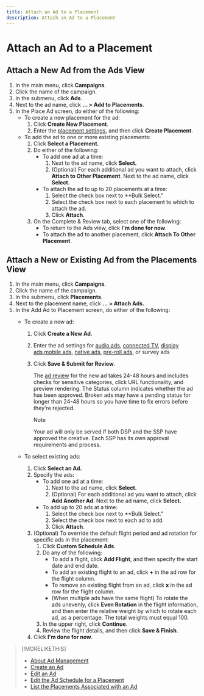 ```yaml
---
title: Attach an Ad to a Placement
description: Attach an Ad to a Placement
---
```


# Attach an Ad to a Placement

## Attach a New Ad from the Ads View

1. In the main menu, click **Campaigns**.
1. Click the name of the campaign.
1. In the submenu, click **Ads**.
1. Next to the ad name, click  **... > Add to Placements**.
1. In the Place Ad screen, do either of the following:
    * To create a new placement for the ad:
        1. Click **Create New Placement**.
        1. Enter the [placement settings](/help/dsp/campaign-management/placements/placement-settings.md), and then click **Create Placement**.
    * To add the ad to one or more existing placements:
        1. Click **Select a Placement.**
        1. Do either of the following:
            * To add one ad at a time:
                1. Next to the ad name, click **Select.**
                1. (Optional) For each additional ad you want to attach, click **Attach to Other Placement**. Next to the ad name, click **Select.**
            * To attach the ad to up to 20 placements at a time:
                1. Select the check box next to **Bulk Select."
                1. Select the check box next to each placement to which to attach the ad.
                1. Click **Attach**.
        1. On the Complete & Review tab, select one of the following:
            * To return to the Ads view, click **I'm done for now**.
            * To attach the ad to another placement, click **Attach To Other Placement**.

## Attach a New or Existing Ad from the Placements View

1. In the main menu, click **Campaigns**.
1. Click the name of the campaign.
1. In the submenu, click **Placements**.
1. Next to the placement name, click  **... > Attach Ads.**
1. In the Add Ad to Placement screen, do either of the following:
    * To create a new ad:
        1. Click **Create a New Ad**.
        1. Enter the ad settings for [audio ads](ad-settings-audio.md), [connected TV](ad-settings-connected-tv.md), [display ads](ad-settings-display.md),[mobile ads](ad-settings-mobile.md), [native ads](ad-settings-native.md), [pre-roll ads](ad-settings-pre-roll.md), or survey ads
        1. Click **Save & Submit for Review**.
        
             The [ad review](ad-about.md) for the new ad takes 24-48 hours and includes checks for sensitive categories, click URL functionality, and preview rendering. The Status column indicates whether the ad has been approved. Broken ads may have a pending status for longer than 24-48 hours so you have time to fix errors before they're rejected.
             
             >[!NOTE]
             >
             >Your ad will only be served if both DSP and the SSP have approved the creative. Each SSP has its own approval requirements and process.

    * To select existing ads:
        1. Click **Select an Ad.**
        1. Specify the ads:
            * To add one ad at a time:
                1. Next to the ad name, click **Select.**
                1. (Optional) For each additional ad you want to attach, click **Add Another Ad**. Next to the ad name, click **Select.**
            * To add up to 20 ads at a time:
                1. Select the check box next to **Bulk Select."
                1. Select the check box next to each ad to add.
                1. Click **Attach**.
        1. (Optional) To override the default flight period and ad rotation for specific ads in the placement:
            1. Click **Custom Schedule Ads**.
            1. Do any of the following:
               * To add a flight, click **Add Flight**, and then specify the start date and end date.
               * To add an existing flight to an ad, click **+** in the ad row for the flight column.
               * To remove an existing flight from an ad, click **x** in the ad row for the flight column.
               * (When multiple ads have the same flight) To rotate the ads unevenly, click **Even Rotation** in the flight information, and then enter the relative weight by which to rotate each ad, as a percentage.
                  The total weights must equal 100.
            1. In the upper right, click **Continue**.
            1. Review the flight details, and then click **Save & Finish**.
        1. Click **I'm done for now**.

>[!MORELIKETHIS]
>
>* [About Ad Management](ad-about.md)
>* [Create an Ad](ad-create.md)
>* [Edit an Ad](ad-edit.md)
>* [Edit the Ad Schedule for a Placement](/help/dsp/campaign-management/placements/placement-edit-ad-schedule.md)
>* [List the Placements Associated with an Ad](ad-list-placements.md)
